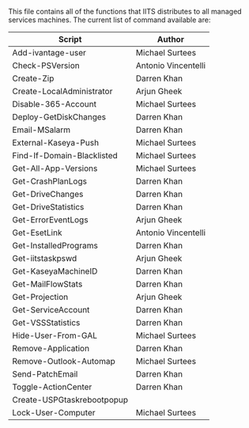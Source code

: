 This file contains all of the functions that IITS distributes to all managed services machines.  The current list of command available are:

|Script|Author|
|---|---|
|Add-ivantage-user|Michael Surtees
|Check-PSVersion|Antonio Vincentelli|
|Create-Zip|Darren Khan|
|Create-LocalAdministrator|Arjun Gheek|
|Disable-365-Account|Michael Surtees|
|Deploy-GetDiskChanges|Darren Khan|
|Email-MSalarm|Darren Khan|
|External-Kaseya-Push|Michael Surtees|
|Find-If-Domain-Blacklisted|Michael Surtees|
|Get-All-App-Versions|Michael Surtees|
|Get-CrashPlanLogs|Darren Khan|
|Get-DriveChanges|Darren Khan|
|Get-DriveStatistics|Darren Khan|
|Get-ErrorEventLogs|Arjun Gheek|
|Get-EsetLink|Antonio Vincentelli|
|Get-InstalledPrograms|Darren Khan|
|Get-iitstaskpswd|Arjun Gheek|
|Get-KaseyaMachineID|Darren Khan|
|Get-MailFlowStats|Darren Khan|
|Get-Projection|Arjun Gheek|
|Get-ServiceAccount|Darren Khan|
|Get-VSSStatistics|Darren Khan|
|Hide-User-From-GAL|Michael Surtees|
|Remove-Application|Darren Khan|
|Remove-Outlook-Automap|Michael Surtees|
|Send-PatchEmail|Darren Khan|
|Toggle-ActionCenter|Darren Khan|
|Create-USPGtaskrebootpopup|
|Lock-User-Computer|Michael Surtees|



